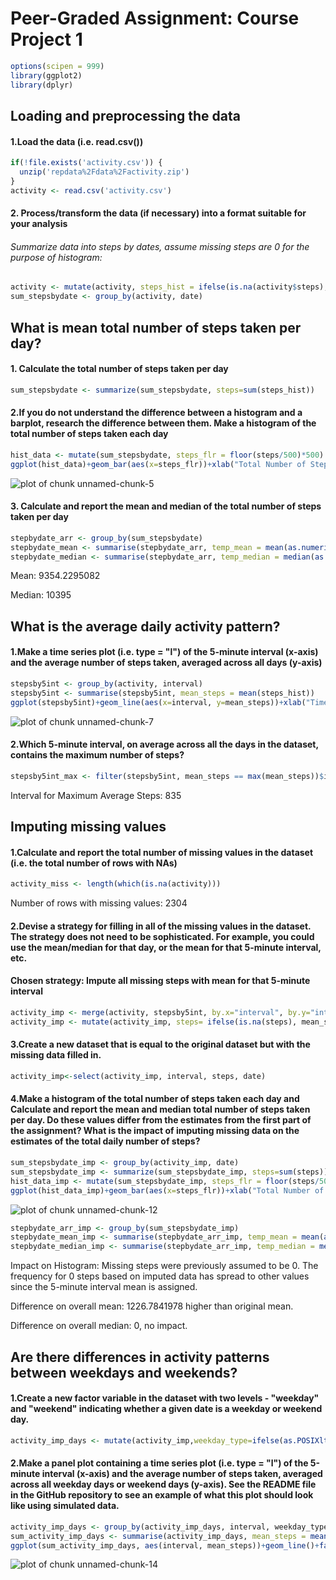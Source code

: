 # Peer-Graded Assignment: Course Project 1


```r
options(scipen = 999)
library(ggplot2)
library(dplyr)
```

## Loading and preprocessing the data

#### 1.Load the data (i.e. read.csv())

```r
if(!file.exists('activity.csv')) {
  unzip('repdata%2Fdata%2Factivity.zip')
}
activity <- read.csv('activity.csv')
```
#### 2. Process/transform the data (if necessary) into a format suitable for your analysis
###### Summarize data into steps by dates, assume missing steps are 0 for the purpose of histogram:

```r
activity <- mutate(activity, steps_hist = ifelse(is.na(activity$steps), 0, activity$steps))
sum_stepsbydate <- group_by(activity, date)
```

## What is mean total number of steps taken per day?
#### 1. Calculate the total number of steps taken per day

```r
sum_stepsbydate <- summarize(sum_stepsbydate, steps=sum(steps_hist))
```

#### 2.If you do not understand the difference between a histogram and a barplot, research the difference between them. Make a histogram of the total number of steps taken each day

```r
hist_data <- mutate(sum_stepsbydate, steps_flr = floor(steps/500)*500)
ggplot(hist_data)+geom_bar(aes(x=steps_flr))+xlab("Total Number of Steps per Day, bin = 500")+ylab("Frequency")+ggtitle("Histogram of Total Number of Steps per Day")
```

![plot of chunk unnamed-chunk-5](figure/unnamed-chunk-5-1.png)

#### 3. Calculate and report the mean and median of the total number of steps taken per day

```r
stepbydate_arr <- group_by(sum_stepsbydate)
stepbydate_mean <- summarise(stepbydate_arr, temp_mean = mean(as.numeric(stepbydate_arr$steps)))
stepbydate_median <- summarise(stepbydate_arr, temp_median = median(as.numeric(stepbydate_arr$steps)))
```

Mean: 9354.2295082

Median: 10395


## What is the average daily activity pattern?
#### 1.Make a time series plot (i.e. type = "l") of the 5-minute interval (x-axis) and the average number of steps taken, averaged across all days (y-axis)

```r
stepsby5int <- group_by(activity, interval)
stepsby5int <- summarise(stepsby5int, mean_steps = mean(steps_hist))
ggplot(stepsby5int)+geom_line(aes(x=interval, y=mean_steps))+xlab("Time Intervals - 5 minutes")+ylab("Average Number of Steps")+ggtitle("Time Series: Average Steps per 5 Minutes Interval")
```

![plot of chunk unnamed-chunk-7](figure/unnamed-chunk-7-1.png)

#### 2.Which 5-minute interval, on average across all the days in the dataset, contains the maximum number of steps?


```r
stepsby5int_max <- filter(stepsby5int, mean_steps == max(mean_steps))$interval
```

Interval for Maximum Average Steps: 835 

## Imputing missing values
#### 1.Calculate and report the total number of missing values in the dataset (i.e. the total number of rows with NAs)


```r
activity_miss <- length(which(is.na(activity)))
```
Number of rows with missing values: 2304

#### 2.Devise a strategy for filling in all of the missing values in the dataset. The strategy does not need to be sophisticated. For example, you could use the mean/median for that day, or the mean for that 5-minute interval, etc.
#### Chosen strategy: Impute all missing steps with mean for that 5-minute interval

```r
activity_imp <- merge(activity, stepsby5int, by.x="interval", by.y="interval")
activity_imp <- mutate(activity_imp, steps= ifelse(is.na(steps), mean_steps, steps))
```

#### 3.Create a new dataset that is equal to the original dataset but with the missing data filled in.

```r
activity_imp<-select(activity_imp, interval, steps, date)
```

#### 4.Make a histogram of the total number of steps taken each day and Calculate and report the mean and median total number of steps taken per day. Do these values differ from the estimates from the first part of the assignment? What is the impact of imputing missing data on the estimates of the total daily number of steps?

```r
sum_stepsbydate_imp <- group_by(activity_imp, date)
sum_stepsbydate_imp <- summarize(sum_stepsbydate_imp, steps=sum(steps))
hist_data_imp <- mutate(sum_stepsbydate_imp, steps_flr = floor(steps/500)*500)
ggplot(hist_data_imp)+geom_bar(aes(x=steps_flr))+xlab("Total Number of Steps per Day, bin = 500")+ylab("Frequency")+ggtitle("Histogram of Total Number of Steps per Day - Imputed Data")
```

![plot of chunk unnamed-chunk-12](figure/unnamed-chunk-12-1.png)

```r
stepbydate_arr_imp <- group_by(sum_stepsbydate_imp)
stepbydate_mean_imp <- summarise(stepbydate_arr_imp, temp_mean = mean(as.numeric(stepbydate_arr_imp$steps)))
stepbydate_median_imp <- summarise(stepbydate_arr_imp, temp_median = median(as.numeric(stepbydate_arr_imp$steps)))
```

Impact on Histogram: Missing steps were previously assumed to be 0. The frequency for 0 steps based on imputed data has spread to other values since the 5-minute interval mean is assigned.

Difference on overall mean: 1226.7841978 higher than original mean.

Difference on overall median: 0, no impact.

## Are there differences in activity patterns between weekdays and weekends?

#### 1.Create a new factor variable in the dataset with two levels - "weekday" and "weekend" indicating whether a given date is a weekday or weekend day.


```r
activity_imp_days <- mutate(activity_imp,weekday_type=ifelse(as.POSIXlt(date)$wday %in% c(1:5), "weekday", "weekend"))
```
#### 2.Make a panel plot containing a time series plot (i.e. type = "l") of the 5-minute interval (x-axis) and the average number of steps taken, averaged across all weekday days or weekend days (y-axis). See the README file in the GitHub repository to see an example of what this plot should look like using simulated data.

```r
activity_imp_days <- group_by(activity_imp_days, interval, weekday_type)
sum_activity_imp_days <- summarise(activity_imp_days, mean_steps = mean(steps))
ggplot(sum_activity_imp_days, aes(interval, mean_steps))+geom_line()+facet_grid(weekday_type ~ .)+xlab("Time interval - 5 Minutes")+ylab("Average Number of Steps")+ggtitle("Average Number of Steps by 5 Minute Invertals - Weekdays vs Weekends")
```

![plot of chunk unnamed-chunk-14](figure/unnamed-chunk-14-1.png)



